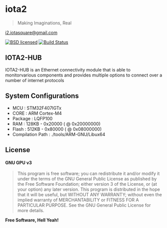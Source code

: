 # iota2

> Making Imaginations, Real

<i2.iotasquare@gmail.com>

[![BSD licensed](https://img.shields.io/badge/license-GPL3-blue.svg)](https://raw.githubusercontent.com/iota2/iota2-hub/develop/LICENSE)
[![Build Status](https://travis-ci.org/iota2/iota2-hub.svg?branch=develop)](https://travis-ci.org/iota2/iota2-hub)

## IOTA2-HUB
IOTA2-HUB is an Ethernet connectivity module that is able to 
monitorvarious components and provides multiple options to 
connect over a number of internet protocols

## System Configurations
* MCU : STM32F407IGTx
* CORE : ARM Cortex-M4
* Package : LQFP100
* RAM : 128KB - 0x20000 ( @ 0x20000000)
* Flash : 512KB - 0x80000 ( @ 0x08000000)
* Compilation Path : ./tools/ARM-GNU/Libux64

## License
#### GNU GPU v3
> This program is free software; you can redistribute it and/or
 modify it under the terms of the GNU General Public License
 as published by the Free Software Foundation; either version 3
 of the License, or (at your option) any later version.
 This program is distributed in the hope that it will be useful,
 but WITHOUT ANY WARRANTY; without even the implied warranty of
 MERCHANTABILITY or FITNESS FOR A PARTICULAR PURPOSE.  See the
 GNU General Public License for more details.

**Free Software, Hell Yeah!**

